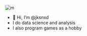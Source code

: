 ![m](https://github.com/jksnxd/jksnxd/blob/main/m.jpg)
- 👋 Hi, I’m @jksnxd
- I do data science and analysis
- I also program games as a hobby

<!---
JacksonPY/JacksonPY is a ✨ special ✨ repository because its `README.md` (this file) appears on your GitHub profile.
You can click the Preview link to take a look at your changes.
--->
